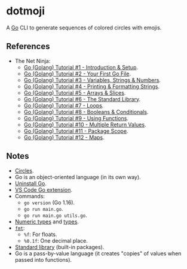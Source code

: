 # dotmoji

A [Go](https://golang.org/) CLI to generate sequences of colored circles with emojis.

## References

- The Net Ninja:
  - [Go (Golang) Tutorial #1 - Introduction & Setup](https://youtu.be/etSN4X_fCnM).
  - [Go (Golang) Tutorial #2 - Your First Go File](https://youtu.be/RI9ngRqn9N4).
  - [Go (Golang) Tutorial #3 - Variables, Strings & Numbers](https://youtu.be/98tQPM3R3qU).
  - [Go (Golang) Tutorial #4 - Printing & Formatting Strings](https://youtu.be/m1Uy0WQ2Xns).
  - [Go (Golang) Tutorial #5 - Arrays & Slices](https://youtu.be/Arb-LjPg7FA).
  - [Go (Golang) Tutorial #6 - The Standard Library](https://youtu.be/BoooHY57RXw).
  - [Go (Golang) Tutorial #7 - Loops](https://youtu.be/CL13xV2dHCg).
  - [Go (Golang) Tutorial #8 - Booleans & Conditionals](https://youtu.be/d5oUb2T2iCE).
  - [Go (Golang) Tutorial #9 - Using Functions](https://youtu.be/X68JmClzap4).
  - [Go (Golang) Tutorial #10 - Multiple Return Values](https://youtu.be/ypV7r1ODZCA).
  - [Go (Golang) Tutorial #11 - Package Scope](https://youtu.be/XYK4Rs80q6c).
  - [Go (Golang) Tutorial #12 - Maps](https://youtu.be/v3RodjH1i6c).

## Notes

- [Circles](https://emojipedia.org/search/?q=circle).
- Go is an object-oriented language (in its own way).
- [Uninstall Go](https://golang.org/doc/manage-install#uninstalling).
- [VS Code Go extension](https://marketplace.visualstudio.com/items?itemName=golang.Go).
- Commands:
  - `go version` (Go 1.16).
  - `go run main.go`.
  - `go run main.go utils.go`.
- [Numeric types](https://golang.org/ref/spec#Numeric_types) and [types](https://pkg.go.dev/builtin#pkg-types).
- [`fmt`](https://pkg.go.dev/fmt):
  - `%f`: For floats.
  - `%0.1f`: One decimal place.
- [Standard library](https://pkg.go.dev/std) (built-in packages).
- Go is a pass-by-value language (it creates "copies" of values when passed into functions).
